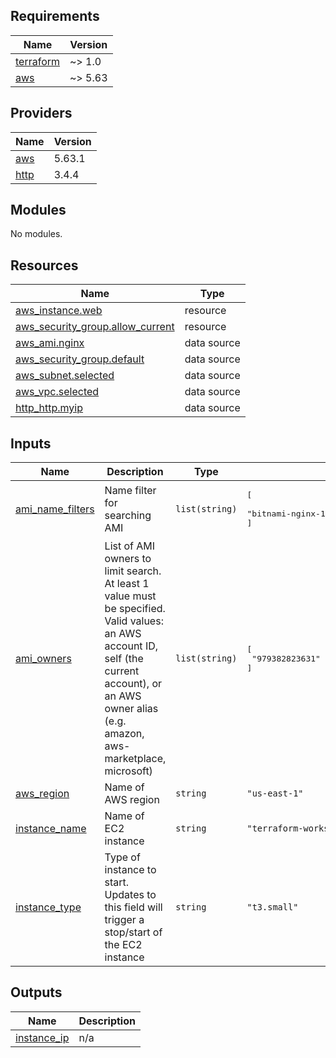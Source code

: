 <!-- BEGIN_TF_DOCS -->
## Requirements

| Name | Version |
|------|---------|
| <a name="requirement_terraform"></a> [terraform](#requirement\_terraform) | ~> 1.0 |
| <a name="requirement_aws"></a> [aws](#requirement\_aws) | ~> 5.63 |

## Providers

| Name | Version |
|------|---------|
| <a name="provider_aws"></a> [aws](#provider\_aws) | 5.63.1 |
| <a name="provider_http"></a> [http](#provider\_http) | 3.4.4 |

## Modules

No modules.

## Resources

| Name | Type |
|------|------|
| [aws_instance.web](https://registry.terraform.io/providers/hashicorp/aws/latest/docs/resources/instance) | resource |
| [aws_security_group.allow_current](https://registry.terraform.io/providers/hashicorp/aws/latest/docs/resources/security_group) | resource |
| [aws_ami.nginx](https://registry.terraform.io/providers/hashicorp/aws/latest/docs/data-sources/ami) | data source |
| [aws_security_group.default](https://registry.terraform.io/providers/hashicorp/aws/latest/docs/data-sources/security_group) | data source |
| [aws_subnet.selected](https://registry.terraform.io/providers/hashicorp/aws/latest/docs/data-sources/subnet) | data source |
| [aws_vpc.selected](https://registry.terraform.io/providers/hashicorp/aws/latest/docs/data-sources/vpc) | data source |
| [http_http.myip](https://registry.terraform.io/providers/hashicorp/http/latest/docs/data-sources/http) | data source |

## Inputs

| Name | Description | Type | Default | Required |
|------|-------------|------|---------|:--------:|
| <a name="input_ami_name_filters"></a> [ami\_name\_filters](#input\_ami\_name\_filters) | Name filter for searching AMI | `list(string)` | <pre>[<br>  "bitnami-nginx-1.27.0-0-linux-debian-12-x86_64-hvm-ebs-nami"<br>]</pre> | no |
| <a name="input_ami_owners"></a> [ami\_owners](#input\_ami\_owners) | List of AMI owners to limit search. At least 1 value must be specified. Valid values: an AWS account ID, self (the current account), or an AWS owner alias (e.g. amazon, aws-marketplace, microsoft) | `list(string)` | <pre>[<br>  "979382823631"<br>]</pre> | no |
| <a name="input_aws_region"></a> [aws\_region](#input\_aws\_region) | Name of AWS region | `string` | `"us-east-1"` | no |
| <a name="input_instance_name"></a> [instance\_name](#input\_instance\_name) | Name of EC2 instance | `string` | `"terraform-workshop-web"` | no |
| <a name="input_instance_type"></a> [instance\_type](#input\_instance\_type) | Type of instance to start. Updates to this field will trigger a stop/start of the EC2 instance | `string` | `"t3.small"` | no |

## Outputs

| Name | Description |
|------|-------------|
| <a name="output_instance_ip"></a> [instance\_ip](#output\_instance\_ip) | n/a |
<!-- END_TF_DOCS -->